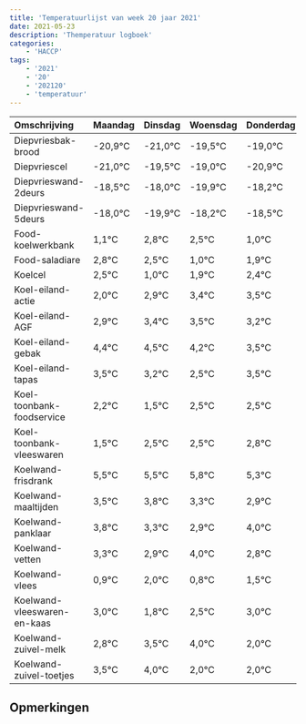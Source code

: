 ```yaml
---
title: 'Temperatuurlijst van week 20 jaar 2021'
date: 2021-05-23
description: 'Themperatuur logboek'
categories:
    - 'HACCP'
tags:
    - '2021'
    - '20'
    - '202120'
    - 'temperatuur'
---
```

|Omschrijving|Maandag|Dinsdag|Woensdag|Donderdag|Vrijdag|Zaterdag|Zondag|
|:---|:---|:---|:---|:---|:---|:---|:---|
|Diepvriesbak-brood|-20,9°C|-21,0°C|-19,5°C|-19,0°C|-20,9°C|-19,2°C|-19,5°C|
|Diepvriescel|-21,0°C|-19,5°C|-19,0°C|-20,9°C|-19,2°C|-19,5°C|-21,0°C|
|Diepvrieswand-2deurs|-18,5°C|-18,0°C|-19,9°C|-18,2°C|-18,5°C|-20,0°C|-19,1°C|
|Diepvrieswand-5deurs|-18,0°C|-19,9°C|-18,2°C|-18,5°C|-20,0°C|-19,1°C|-18,6°C|
|Food-koelwerkbank|1,1°C|2,8°C|2,5°C|1,0°C|1,9°C|2,4°C|2,5°C|
|Food-saladiare|2,8°C|2,5°C|1,0°C|1,9°C|2,4°C|2,5°C|2,2°C|
|Koelcel|2,5°C|1,0°C|1,9°C|2,4°C|2,5°C|2,2°C|1,5°C|
|Koel-eiland-actie|2,0°C|2,9°C|3,4°C|3,5°C|3,2°C|2,5°C|3,5°C|
|Koel-eiland-AGF|2,9°C|3,4°C|3,5°C|3,2°C|2,5°C|3,5°C|3,5°C|
|Koel-eiland-gebak|4,4°C|4,5°C|4,2°C|3,5°C|4,5°C|4,5°C|4,8°C|
|Koel-eiland-tapas|3,5°C|3,2°C|2,5°C|3,5°C|3,5°C|3,8°C|3,3°C|
|Koel-toonbank-foodservice|2,2°C|1,5°C|2,5°C|2,5°C|2,8°C|2,3°C|1,9°C|
|Koel-toonbank-vleeswaren|1,5°C|2,5°C|2,5°C|2,8°C|2,3°C|1,9°C|3,0°C|
|Koelwand-frisdrank|5,5°C|5,5°C|5,8°C|5,3°C|4,9°C|6,0°C|4,8°C|
|Koelwand-maaltijden|3,5°C|3,8°C|3,3°C|2,9°C|4,0°C|2,8°C|3,5°C|
|Koelwand-panklaar|3,8°C|3,3°C|2,9°C|4,0°C|2,8°C|3,5°C|4,0°C|
|Koelwand-vetten|3,3°C|2,9°C|4,0°C|2,8°C|3,5°C|4,0°C|2,0°C|
|Koelwand-vlees|0,9°C|2,0°C|0,8°C|1,5°C|2,0°C|0,0°C|0,0°C|
|Koelwand-vleeswaren-en-kaas|3,0°C|1,8°C|2,5°C|3,0°C|1,0°C|1,0°C|2,9°C|
|Koelwand-zuivel-melk|2,8°C|3,5°C|4,0°C|2,0°C|2,0°C|3,9°C|4,0°C|
|Koelwand-zuivel-toetjes|3,5°C|4,0°C|2,0°C|2,0°C|3,9°C|4,0°C|3,5°C|

## Opmerkingen


